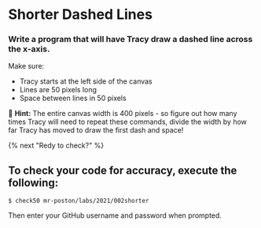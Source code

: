 # Shorter Dashed Lines
### Write a program that will have Tracy draw a dashed line across the x-axis.
Make sure:
* Tracy starts at the left side of the canvas
* Lines are 50 pixels long
* Space between lines in 50 pixels

:turtle: **Hint:** The entire canvas width is 400 pixels - so figure out how many times Tracy will need to repeat these commands, divide the width by how far Tracy has moved to draw the first dash and space!

{% next "Redy to check?" %}

## To check your code for accuracy, execute the following:
```
$ check50 mr-poston/labs/2021/002shorter
```
Then enter your GitHub username and password when prompted.